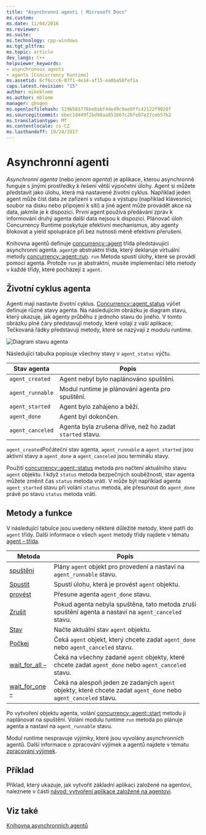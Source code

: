 ```yaml
---
title: "Asynchronní agenti | Microsoft Docs"
ms.custom: 
ms.date: 11/04/2016
ms.reviewer: 
ms.suite: 
ms.technology: cpp-windows
ms.tgt_pltfrm: 
ms.topic: article
dev_langs: C++
helpviewer_keywords:
- asynchronous agents
- agents [Concurrency Runtime]
ms.assetid: 6cf6ccc6-87f1-4e14-af15-ea8ba58fef1a
caps.latest.revision: "15"
author: mikeblome
ms.author: mblome
manager: ghogen
ms.openlocfilehash: 5196503776be8abf4de49c9ae0ffc42122f9028f
ms.sourcegitcommit: ebec1d449f2bd98aa851667c2bfeb7e27ce657b2
ms.translationtype: MT
ms.contentlocale: cs-CZ
ms.lasthandoff: 10/24/2017
---
```

# <a name="asynchronous-agents"></a>Asynchronní agenti
*Asynchronní agenta* (nebo jenom *agenta*) je aplikace, kterou asynchronně funguje s jinými prostředky k řešení větší výpočetní úlohy. Agent si můžete představit jako úlohu, která má nastavené životní cyklus. Například jeden agent může číst data ze zařízení s vstupu a výstupu (například klávesnici, soubor na disku nebo připojení k síti) a jiné agent může provádět akce na data, jakmile je k dispozici. První agent používá předávání zpráv k informování druhý agenta další data nejsou k dispozici. Plánovač úloh Concurrency Runtime poskytuje efektivní mechanismus, aby agenty blokovat a yield spolupráce při bez nutnosti méně efektivní přerušení.  
  

 Knihovna agentů definuje [concurrency::agent](../../parallel/concrt/reference/agent-class.md) třída představující asynchronní agenta. `agent`je abstraktní třída, který deklaruje virtuální metody [concurrency::agent::run](reference/agent-class.md#run). `run` Metoda spustí úlohy, které se provádí pomocí agenta. Protože `run` je abstraktní, musíte implementací této metody v každé třídy, které pocházejí z `agent`.  
  
## <a name="agent-life-cycle"></a>Životní cyklus agenta  
 Agenti mají nastavte životní cyklus. [Concurrency::agent_status](reference/concurrency-namespace-enums.md#agent_status) výčet definuje různé stavy agenta. Na následujícím obrázku je diagram stavu, který ukazuje, jak agenty průběhu z jednoho stavu do jiného. V tomto obrázku plné čáry představují metody, které volají z vaší aplikace; Tečkovaná řádky představují metody, které se nazývají z modulu runtime.  
  
 ![Diagram stavu agenta](../../parallel/concrt/media/agentstate.png "agentstate")  
  
 Následující tabulka popisuje všechny stavy v `agent_status` výčtu.  
  
|Stav agenta|Popis|  
|-----------------|-----------------|  
|`agent_created`|Agent nebyl bylo naplánováno spuštění.|  
|`agent_runnable`|Modul runtime je plánování agenta pro spuštění.|  
|`agent_started`|Agent bylo zahájeno a běží.|  
|`agent_done`|Agent byl dokončen.|  
|`agent_canceled`|Agenta byla zrušena dříve, než ho zadat `started` stavu.|  
  
 `agent_created`Počáteční stav agenta, `agent_runnable` a `agent_started` jsou aktivní stavy a `agent_done` a `agent_canceled` jsou terminálu stavy.  
  
 Použití [concurrency::agent::status](reference/agent-class.md#status) metoda pro načtení aktuálního stavu `agent` objektu. I když `status` metoda bezpečných souběžnosti, stav agenta můžete změnit čas `status` metoda vrátí. V může být například agenta `agent_started` stavu při volání `status` metoda, ale přesunout do `agent_done` právě po stavu `status` metoda vrátí.  

  
## <a name="methods-and-features"></a>Metody a funkce  
 V následující tabulce jsou uvedeny některé důležité metody, které patří do `agent` třídy. Další informace o všech `agent` metody třídy najdete v tématu [agent – třída](../../parallel/concrt/reference/agent-class.md).  
  
|Metoda|Popis|  
|------------|-----------------|  
|[spuštění](reference/agent-class.md#start)|Plány `agent` objekt pro provedení a nastaví na `agent_runnable` stavu.|  
|[Spustit](reference/agent-class.md#run)|Spustí úlohu, která je provést `agent` objektu.|  
|[provést](reference/agent-class.md#done)|Přesune agenta `agent_done` stavu.|  
|[Zrušit](../../parallel/concrt/cancellation-in-the-ppl.md#cancel)|Pokud agenta nebyla spuštěna, tato metoda zruší spuštění agenta a nastaví na `agent_canceled` stavu.|  
|[Stav](reference/agent-class.md#status)|Načte aktuální stav `agent` objektu.|  
|[Počkej](reference/agent-class.md#wait)|Čeká `agent` objekt, který chcete zadat `agent_done` nebo `agent_canceled` stavu.|  
|[wait_for_all –](reference/agent-class.md#wait_for_all)|Čeká na všechny zadané `agent` objekty, které chcete zadat `agent_done` nebo `agent_canceled` stavu.|  
|[wait_for_one –](reference/agent-class.md#wait_for_one)|Čeká na alespoň jeden ze zadaných `agent` objekty, které chcete zadat `agent_done` nebo `agent_canceled` stavu.|  
  
 Po vytvoření objektu agenta, volání [concurrency::agent::start](reference/agent-class.md#start) metodu ji naplánovat na spuštění. Volání modulu runtime `run` metoda po plánuje agenta a nastaví na `agent_runnable` stavu.  
  
 Modul runtime nespravuje výjimky, které jsou vyvolány asynchronních agentů. Další informace o zpracování výjimek a agentů najdete v tématu [zpracování výjimek](../../parallel/concrt/exception-handling-in-the-concurrency-runtime.md).  
  
## <a name="example"></a>Příklad  
 Příklad, který ukazuje, jak vytvořit základní aplikaci založené na agentovi, naleznete v části [návod: vytvoření aplikace založené na agentovi](../../parallel/concrt/walkthrough-creating-an-agent-based-application.md).  
  
## <a name="see-also"></a>Viz také  
 [Knihovna asynchronních agentů](../../parallel/concrt/asynchronous-agents-library.md)

